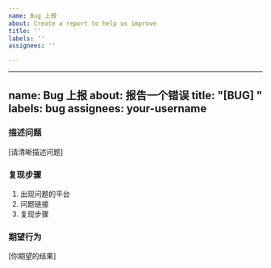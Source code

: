 ```yaml
---
name: Bug 上报
about: Create a report to help us improve
title: ''
labels: ''
assignees: ''

---
```


---
name: Bug 上报
about: 报告一个错误
title: "[BUG] "
labels: bug
assignees: your-username
---
### 描述问题
[请清晰描述问题]

### 复现步骤
1. 出现问题的平台
2. 问题链接
3. 复现步骤

### 期望行为
[你期望的结果]
